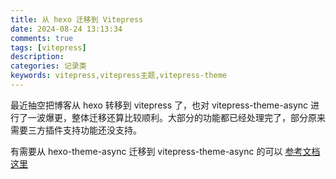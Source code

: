 ```yaml
---
title: 从 hexo 迁移到 Vitepress
date: 2024-08-24 13:13:34
comments: true
tags: [vitepress]
description:
categories: 记录类
keywords: vitepress,vitepress主题,vitepress-theme
---
```


最近抽空把博客从 hexo 转移到 vitepress 了，也对 vitepress-theme-async 进行了一波爆更，整体迁移还算比较顺利。大部分的功能都已经处理完了，部分原来需要三方插件支持功能还没支持。

有需要从 hexo-theme-async 迁移到 vitepress-theme-async 的可以 [参考文档这里](https://vitepress-theme-async.imalun.com/guide/faq#hexo-theme-async-%E5%A6%82%E4%BD%95%E8%BF%81%E7%A7%BB)
